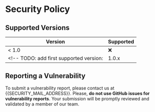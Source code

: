 <!---
  Copyright {{YEAR}} {{AUTHOR}}

  SPDX-License-Identifier: Apache-2.0
-->

# Security Policy

## Supported Versions

| Version | Supported          |
| ------- | ------------------ |
| < 1.0   | :x:                |
<!-- TODO: add first supported version: | 1.0.x   | :white_check_mark: | -->

## Reporting a Vulnerability

To submit a vulnerability report, please contact us at {{SECURITY_MAIL_ADDRESS}}.
Please, **do not use GitHub issues for vulnerability reports**.
Your submission will be promptly reviewed and validated by a member of our team.
